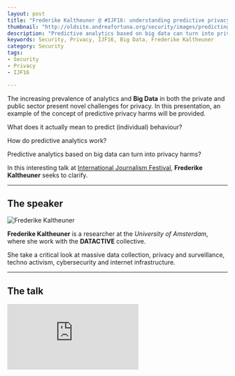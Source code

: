 ```yaml
---
layout: post
title: "Frederike Kaltheuner @ #IJF16: understanding predictive privacy harms"
thumbnail: "http://oldsite.andreafortuna.org/security/images/predictingprivacy.jpg"
description: "Predictive analytics based on big data can turn into privacy harms? In this interesting talk at International Journalism Festival, Frederike Kaltheuner seeks to clarify."
keywords: Security, Privacy, IJF16, Big Data, Frederike Kaltheuner
category: Security
tags: 
- Security
- Privacy
- IJF16

---
```


The increasing prevalence of analytics and **Big Data** in both the private and public sector present novel challenges for privacy. In this presentation, an example of the concept of predictive privacy harms will be provided. 

What does it actually mean to predict (individual) behaviour? 

How do predictive analytics work? 

Predictive analytics based on big data can turn into privacy harms?

In this interesting talk at [International Journalism Festival](http://www.festivaldelgiornalismo.com/), **Frederike Kaltheuner** seeks to clarify.

<hr/>

The speaker
--

![Frederike Kaltheuner](http://oldsite.andreafortuna.org/security/images/predictingprivacy.jpg)

**Frederike Kaltheuner** is a researcher at the *University of Amsterdam*, where she work with the **DATACTIVE** collective. 

She take a critical look at massive data collection, privacy and surveillance, techno activism, cybersecurity and internet infrastructure.

<hr/>

The talk
--

<div class="video-container">
<iframe src="https://www.youtube.com/embed/yN4Zb3HliNE" frameborder="0" allowfullscreen></iframe>
</div>

